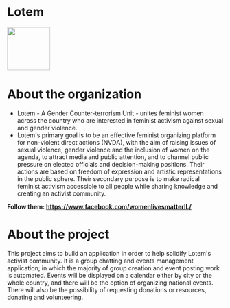 # **Lotem**

<img src="https://i.ibb.co/xHkLXwg/LOTIM-LOGO.jpg" width="100" height="100"/>

# **About the organization**

* Lotem - A Gender Counter-terrorism Unit - unites feminist women across the country who are interested in feminist activism against sexual and gender violence.
* Lotem's primary goal is to be an effective feminist organizing platform for non-violent direct actions (NVDA), with the aim of raising issues of sexual violence, gender violence and the inclusion of women on the agenda, to attract media and public attention, and to channel public pressure on elected officials and decision-making positions. Their actions are based on freedom of expression and artistic representations in the public sphere. Their secondary purpose is to make radical feminist activism accessible to all people while sharing knowledge and creating an activist community.

**Follow them: https://www.facebook.com/womenlivesmatterIL/**


# **About the project**
This project aims to build an application in order to help solidify Lotem's activist community. It is a group chatting and events management application; in which the majority of group creation and event posting work is automated. Events will be displayed on a calendar either by city or the whole country, and there will be the option of organizing national events. There will also be the possibility of requesting donations or resources, donating and volunteering.
